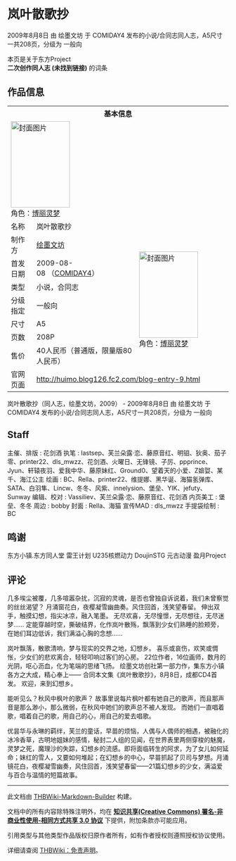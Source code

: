# 岚叶散歌抄

<!-- source html: G:\repos\THBWiki-Markdown-Builder\THBWikiMarkdown\Temp\main\d\d2\ns0%3A%E5%B2%9A%E5%8F%B6%E6%95%A3%E6%AD%8C%E6%8A%84.html -->

2009年8月8日 由 绘墨文坊 于 COMIDAY4 发布的小说/合同志同人志，A5尺寸一共208页，分级为 一般向

本页是关于东方Project  
 **二次创作同人志 (未找到链接)** 的词条

## 作品信息

<table><tbody><tr><th colspan="3">基本信息</th></tr><tr><td class="cover-artwork-mobile" colspan="2"><a href="./文件-岚叶散歌抄封面.png.md" class="image" title="封面图片"><img alt="封面图片" src="https://upload.thwiki.cc/thumb/1/10/%E5%B2%9A%E5%8F%B6%E6%95%A3%E6%AD%8C%E6%8A%84%E5%B0%81%E9%9D%A2.png/134px-%E5%B2%9A%E5%8F%B6%E6%95%A3%E6%AD%8C%E6%8A%84%E5%B0%81%E9%9D%A2.png" decoding="async" loading="lazy" width="134" height="196" srcset="https://upload.thwiki.cc/thumb/1/10/%E5%B2%9A%E5%8F%B6%E6%95%A3%E6%AD%8C%E6%8A%84%E5%B0%81%E9%9D%A2.png/201px-%E5%B2%9A%E5%8F%B6%E6%95%A3%E6%AD%8C%E6%8A%84%E5%B0%81%E9%9D%A2.png 1.5x, https://upload.thwiki.cc/thumb/1/10/%E5%B2%9A%E5%8F%B6%E6%95%A3%E6%AD%8C%E6%8A%84%E5%B0%81%E9%9D%A2.png/268px-%E5%B2%9A%E5%8F%B6%E6%95%A3%E6%AD%8C%E6%8A%84%E5%B0%81%E9%9D%A2.png 2x" data-file-width="410" data-file-height="600"></a><div class="cover-char">角色：<a href="./博丽灵梦.md" title="博丽灵梦">博丽灵梦</a></div></td>
</tr><tr><td class="label">名称</td><td colspan="2"> 岚叶散歌抄 </td></tr><tr><td class="label">制作方</td><td><a href="./绘墨文坊.md" title="绘墨文坊">绘墨文坊</a></td><td class="cover-artwork" rowspan="7" style="min-width:196px;"><a href="./文件-岚叶散歌抄封面.png.md" class="image" title="封面图片"><img alt="封面图片" src="https://upload.thwiki.cc/thumb/1/10/%E5%B2%9A%E5%8F%B6%E6%95%A3%E6%AD%8C%E6%8A%84%E5%B0%81%E9%9D%A2.png/134px-%E5%B2%9A%E5%8F%B6%E6%95%A3%E6%AD%8C%E6%8A%84%E5%B0%81%E9%9D%A2.png" decoding="async" loading="lazy" width="134" height="196" srcset="https://upload.thwiki.cc/thumb/1/10/%E5%B2%9A%E5%8F%B6%E6%95%A3%E6%AD%8C%E6%8A%84%E5%B0%81%E9%9D%A2.png/201px-%E5%B2%9A%E5%8F%B6%E6%95%A3%E6%AD%8C%E6%8A%84%E5%B0%81%E9%9D%A2.png 1.5x, https://upload.thwiki.cc/thumb/1/10/%E5%B2%9A%E5%8F%B6%E6%95%A3%E6%AD%8C%E6%8A%84%E5%B0%81%E9%9D%A2.png/268px-%E5%B2%9A%E5%8F%B6%E6%95%A3%E6%AD%8C%E6%8A%84%E5%B0%81%E9%9D%A2.png 2x" data-file-width="410" data-file-height="600"></a><div class="cover-char">角色：<a href="./博丽灵梦.md" title="博丽灵梦">博丽灵梦</a></div></td>
</tr><tr><td class="label">首发日期</td><td>2009-08-08&#160;（<a href="/展会作品列表?e=COMIDAY%234">COMIDAY4</a>）</td></tr><tr><td class="label">类型</td><td>小说，合同志</td></tr><tr><td class="label">分级指定</td><td>一般向</td></tr><tr><td class="label">尺寸</td><td>A5</td></tr><tr><td class="label">页数</td><td>208P</td></tr><tr><td class="label">售价</td><td>40人民币（普通版，限量版80人民币）</td></tr>
<tr><td class="label">官网页面</td><td colspan="2"><a rel="nofollow" class="external free" href="http://huimo.blog126.fc2.com/blog-entry-9.html">http://huimo.blog126.fc2.com/blog-entry-9.html</a></td></tr></tbody></table>

岚叶散歌抄（同人志，绘墨文坊，2009） - 2009年8月8日 由 绘墨文坊 于 COMIDAY4 发布的小说/合同志同人志，A5尺寸一共208页，分级为 一般向

## Staff
主催、排版
: 花剑酒
执笔
: lastsep、芙兰朵露·恋、藤原音红、明钼、狄奥、茄子零、printer22、dls_mwzz、花剑酒、火曜日、无锋镜、子厉、ppprince、Jyun、轩辕夜羽、爱我中华、藤原妹红、Ground0、望着天的小爱、Z媕娿、某千、海江公主
绘画
: BC、Rella、printer22、维提娜、黑华诞、海猫氢弹库、SATA、白羽隼、Lincw、冬冬、风紫、innelysion、堡垒、YIK、jefuty、Sunway
编辑、校对
: Vassiliev、芙兰朵露·恋、藤原音红、花剑酒
内页美工
: 堡垒、冬冬
周边
: bobby
封面
: Rella、海猫
宣传MAD
: dls_mwzz
手提袋绘制
: BC


## 鸣谢
  
东方小镇.东方同人堂
雷王计划
U235核燃动力
DoujinSTG
元古动漫
盈月Project
  


## 评论
  
几多埃尘被覆，几多喧嚣杂扰，沉寂的灵魂，是否也曾独自诉说着，我们未曾察觉的丝丝渴望？
月涌窗花白，夜樱凝雪幽曲奏。风住回首，浅笑望春留。
伸出双手，触摸幻想，指尖冰凉，融入笔墨。
无尽欢喜，无尽憧憬，无尽想往，无尽迷梦……
定能穿越时空，撕破结界，化作岚叶散殇，飘落到少女们熟睡的脸颊旁，在她们耳边低诉，我们满溢心胸的念想……
  
  
岚叶飘落，散歌清响，梦与现实的交界之地，幻想乡。
喜乐或哀伤，欢笑或惆怅，少女们的悲欢离合，轻轻叩响过客们的心房。
22位作者，16位画师，数月的光阴，呕心沥血，化为笔端的思绪飞扬。
绘墨文坊创社第一部力作，集东方小镇各方之大成，精心奉上——
合同本文集《岚叶散歌抄》，8月8日，成都CD4首发。
欢迎，来到幻想乡。
  
  
能听见么？秋风中枫叶的歌声？
故事里说每片枫叶都有她自己的歌声，而且那声音是那么渺小，那么微弱，在秋风中她们的歌声总不被人发现。
而她们一直唱着歌，唱着自己的歌，用自己的心，用自己的爱去唱歌。
  
  
优昙华与永琳的羁绊，芙兰的童话，早苗的烦恼，人偶与人偶师的相遇，被融化的冰冷香草，古明地姐妹的感情，秘封二人组的见闻，在世界表里两侧穿梭的魅魔，灵梦之死，魔理沙的失踪，幻想乡的流感。即将面临转生的阿求，为了女儿如何延命；妹红的雪人，又要如何堆起；在幻想乡的中心，早苗抓起了贝司与梦想。月涌镜花白，夜樱凝雪幽奏，风住回首，浅笑望春留——21篇幻想乡的少女，满溢爱与百合与温情的短篇故事。
  
  
  

  





---

此文档由 [THBWiki-Markdown-Builder](https://github.com/Delsin-Yu/THBWiki-Markdown-Builder) 构建。

文档中的所有内容除特殊注明外，均在 [**知识共享(Creative Commons) 署名-非商业性使用-相同方式共享 3.0 协议**](https://creativecommons.org/licenses/by-sa/3.0/deed.zh-hans) 下提供，附加条款亦可能应用。

引用类型与其他类型作品版权归原作者所有，如有作者授权则遵照授权协议使用。

详细请查阅 [THBWiki：免责声明](https://thbwiki.cc/THBWiki:%E5%85%8D%E8%B4%A3%E5%A3%B0%E6%98%8E)。


